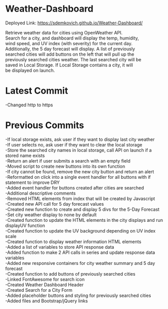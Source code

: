 # Weather-Dashboard  

Deployed Link: https://sdemkovich.github.io/Weather-Dashboard/

Retrieve weather data for cities using OpenWeather API.  
Search for a city, and dashboard will display the temp, humidity,  
wind speed, and UV index (with severity) for the current day.  
Additionally, the 5 day forecast will display.  A list of previously  
searched cities will add buttons on the left that will pull up the  
previously searched cities weather. The last searched city will be  
saved in Local Storage. If Local Storage contains a city, it will  
be displayed on launch.  

# Latest Commit  
-Changed http to https  

# Previous Commits  
-If local storage exists, ask user if they want to display last city weather  
-If user selects no, ask user if they want to clear the local storage  
-Store the searched city names in local storage, call API on launch if a stored name exists  
-Return an alert if user submits a search with an empty field  
-Moved script to create new buttons into its own function  
-If city cannot be found, remove the new city button and return an alert  
-Reformatted on click into a single event handler for all buttons with if statement to improve DRY  
-Added event handler for buttons created after cities are searched  
-Additional descriptive comments  
-Removed HTML elements from index that will be created by Javascript  
-Created new API call for 5 day forecast values  
-Created new function to create and display 5 divs for the 5-Day Forecast  
-Set city weather display to none by default  
-Created function to update the HTML elements in the city displays and run displayUV function  
-Created function to update the UV background depending on UV index scale  
-Created function to display weather information HTML elements  
-Added a list of variables to store API response data  
-Added function to make 2 API calls in series and update response data variables  
-Added new responsive containers for city weather summary and 5 day forecast  
-Created function to add buttons of previously searched cities  
-Linked FontAwesome for search icon  
-Created Weather Dashboard Header  
-Created Search for a City Form  
-Added placeholder buttons and styling for previously searched cities  
-Added files and Bootstrap/jQuery links  